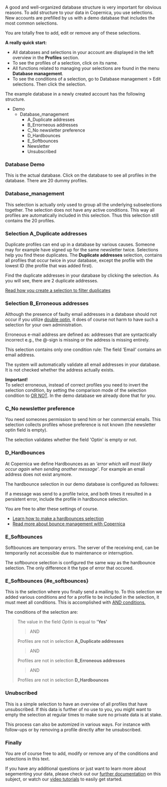 A good and well-organized database structure is very important for
obvious reasons. To add structure to your data in Copernica, you use
selections. New accounts are prefilled by us with a demo database that
includes the most common selections.

You are totally free to add, edit or remove any of these selections.

**A really quick start:**

-   All databases and selections in your account are displayed in the
    left overview in the **Profiles** section.
-   To see the profiles of a selection, click on its name.
-   All functions related to managing your selections are found in the
    menu **Database management**.
-   To see the conditions of a selection, go to Database management \>
    Edit selections. Then click the selection.

The example database in a newly created account has the following
structure.

-   Demo
    -   Database\_management
        -   A\_Duplicate addresses
        -   B\_Errorneous addresses
        -   C\_No newsletter preference
        -   D\_Hardbounces
        -   E\_Softbounces
        -   Newsletter
        -   Unsubscribed

### Database Demo

This is the actual database. Click on the database to see all profiles
in the database. There are 20 dummy profiles.

### Database\_management

This selection is actually only used to group all the underlying
subselections together. The selection does not have any active
conditions. This way all profiles are automatically included in this
selection. Thus this selection still contains the 20 profiles.

### Selection A\_Duplicate addresses

Duplicate profiles can end up in a database by various causes. Someone
may for example have signed up for the same newsletter twice. Selections
help you find these duplicates. The **Duplicate addresses** selection,
contains all profiles that occur twice in your database, except the
profile with the lowest ID (the profile that was added first).

Find the duplicate addresses in your database by clicking the selection.
As you will see, there are 2 duplicate addresses.

[Read how you create a selection to filter
duplicates](./how-do-i-remove-duplicate-contacts-profiles.en.md)

### Selection B\_Erroneous addresses

Although the presence of faulty email addresses in a database should not
occur if you utilize [double
optin](./create-a-double-optin-for-new-subscribers.en.md),
it does of course not harm to have such a selection for your own
administration.

Erroneous e-mail address are defined as: addresses that are
syntactically incorrect e.g., the @-sign is missing or the address is
missing entirely.

This selection contains only one condition rule: The field 'Email'
contains an email address.

The system will automatically validate all email addresses in your
database. It is not checked whether the address actually exists.

**Important!**\
 To select erroneous, instead of correct profiles you need to invert the
selection condition, by setting the comparison mode of the selection
condition to [OR
NOT](https://www.copernica.com/en/blog/or-and-and-selection-conditions).
In the demo database we already done that for you.

### C\_No newsletter preference

You need someones permission to send him or her commercial emails. This
selection collects profiles whose preference is not known (the
newsletter optin field is empty).

The selection validates whether the field 'Optin' is empty or not.

### D\_Hardbounces

At Copernica we define Hardbounces as an *'error which will most likely
occur again when sending another message'*. For example an email address
does not exist anymore.

The hardbounce selection in our demo database is configured as followes:

If a message was send to a profile twice, and both times it resulted in
a persistent error, include the profile in hardbounce selection.

You are free to alter these settings of course.

-   [Learn how to make a hardbounces
    selection](./automatically-process-bounces.en.md)
-   [Read more about bounce management with
    Copernica](https://www.copernica.com/en/blog/bounce-management-with-copernica)

### E\_Softbounces

Softbounces are temporary errors. The server of the receiving end, can
be temporarily not accessible due to maintenance or interruption.

The softbounce selection is configured the same way as the hardbounce
selection. The only difference it the type of error that occured.

### E\_Softbounces {#e_softbounces}

This is the selection where you finally send a mailing to. To this
selection we added various conditions and for a profile to be included
in the selection, it must meet all conditions. This is accomplished with
[AND
conditions.](./or-and-and-selection-conditions.en.md)

The conditions of the selection are:

> The value in the field *Optin* is equal to **'Yes'**
>
> > AND
>
> Profiles are not in selection **A\_Duplicate addresses**
>
> > AND
>
> Profiles are not in selection **B\_Erroneous addresses**
>
> > AND
>
> Profiles are not in selection **D\_Hardbounces**

### Unubscribed

This is a simple selection to have an overview of all profiles that have
unsubscribed. If this data is further of no use to you, you might want
to empty the selection at regular times to make sure no private data is
at stake.

This process can also be automized in various ways. For instance with
follow-ups or by removing a profile directly after he unsubscribed.

### Finally

You are of course free to add, modify or remove any of the conditions
and selections in this text.

If you have any additional questions or just want to learn more about
segementing your data, please check out our [further
documentation](https://www.copernica.com/en/blog/selections-and-miniselections)
on this subject, or watch our [video
tutorials](./video-tutorials.en.md) to
easily get started.
